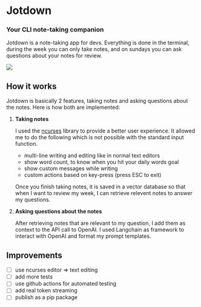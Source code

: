# Jotdown
### Your CLI note-taking companion
Jotdown is a note-taking app for devs. Everything is done in the terminal, during the week you can only take notes, and on sundays you can ask questions about your notes for review.

![](./assets/walkthrough.gif)

## How it works
Jotdown is basically 2 features, taking notes and asking questions about the notes. Here is how both are implemented:

1. __Taking notes__
    
    I used the [ncurses](https://docs.python.org/3/howto/curses.html) library to provide a better user experience. It allowed me to do the following which is not possible with the standard input function.
   - multi-line writing and editing like in normal text editors
   - show word count, to know when you hit your daily words goal
   - show custom messages while writing
   - custom actions based on key-press (press ESC to exit)

    Once you finish taking notes, it is saved in a vector database so that when I want to review my week, I can retrieve relevent notes to answer my questions.


2. __Asking questions about the notes__

    After retrieving notes that are relevant to my question, I add them as context to the API call to OpenAI.
    I used Langchain as framework to interact with OpenAI and format my prompt templates.

## Improvements
- [ ] use ncurses editor => text editing
- [ ] add more tests
- [ ] use github actions for automated testing
- [ ] add real token streaming
- [ ] publish as a pip package
